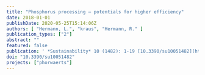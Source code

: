 ```yaml
---
title: "Phosphorus processing – potentials for higher efficiency"
date: 2018-01-01
publishDate: 2020-05-25T15:14:06Z
authors: [ "Hermann, L.", "kraus", "Hermann, R." ]
publication_types: ["2"]
abstract: ""
featured: false
publication: ' *Sustainability* 10 (1482): 1-19 [10.3390/su10051482](https://doi.org/10.3390/su10051482)'
doi: "10.3390/su10051482"
projects: ["phorwaerts"]
---
```


